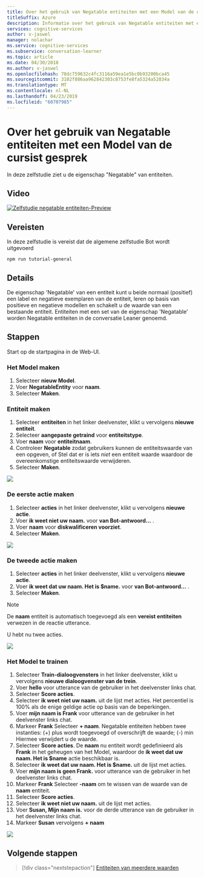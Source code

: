 ```yaml
---
title: Over het gebruik van Negatable entiteiten met een Model van de cursist conversatie - Microsoft Cognitive Services | Microsoft Docs
titleSuffix: Azure
description: Informatie over het gebruik van Negatable entiteiten met een Model van de cursist conversatie.
services: cognitive-services
author: v-jaswel
manager: nolachar
ms.service: cognitive-services
ms.subservice: conversation-learner
ms.topic: article
ms.date: 04/30/2018
ms.author: v-jaswel
ms.openlocfilehash: 78dc759632c4fc3116a59ea1e5bc0b93200bca45
ms.sourcegitcommit: 3102f886aa962842303c8753fe8fa5324a52834a
ms.translationtype: MT
ms.contentlocale: nl-NL
ms.lasthandoff: 04/23/2019
ms.locfileid: "60707985"
---
```

# <a name="how-to-use-negatable-entities-with-a-conversation-learner-model"></a>Over het gebruik van Negatable entiteiten met een Model van de cursist gesprek

In deze zelfstudie ziet u de eigenschap "Negatable" van entiteiten.

## <a name="video"></a>Video

[![Zelfstudie negatable entiteiten-Preview](https://aka.ms/cl_Tutorial_v3_NegatableEntities_Preview)](https://aka.ms/cl_Tutorial_v3_NegatableEntities)

## <a name="requirements"></a>Vereisten
In deze zelfstudie is vereist dat de algemene zelfstudie Bot wordt uitgevoerd

    npm run tutorial-general

## <a name="details"></a>Details
De eigenschap 'Negatable' van een entiteit kunt u beide normaal (positief) een label en negatieve exemplaren van de entiteit, leren op basis van positieve en negatieve modellen en schakelt u de waarde van een bestaande entiteit. Entiteiten met een set van de eigenschap 'Negatable' worden Negatable entiteiten in de conversatie Leaner genoemd.

## <a name="steps"></a>Stappen

Start op de startpagina in de Web-UI.

### <a name="create-the-model"></a>Het Model maken

1. Selecteer **nieuw Model**.
2. Voer **NegatableEntity** voor **naam**.
3. Selecteer **Maken**.

### <a name="entity-creation"></a>Entiteit maken

1. Selecteer **entiteiten** in het linker deelvenster, klikt u vervolgens **nieuwe entiteit**.
2. Selecteer **aangepaste getraind** voor **entiteitstype**.
3. Voer **naam** voor **entiteitnaam**.
4. Controleer **Negatable** zodat gebruikers kunnen de entiteitswaarde van een opgeven, of Stel dat er is iets *niet* een entiteit waarde waardoor de overeenkomstige entiteitswaarde verwijderen.
5. Selecteer **Maken**.

![](../media/T06_entity_create.png)

### <a name="create-the-first-action"></a>De eerste actie maken

1. Selecteer **acties** in het linker deelvenster, klikt u vervolgens **nieuwe actie**.
2. Voer **ik weet niet uw naam.** voor **van Bot-antwoord...** .
3. Voer **naam** voor **diskwalificeren voorziet**.
4. Selecteer **Maken**.

![](../media/T06_action_create_1.png)

### <a name="create-the-second-action"></a>De tweede actie maken

1. Selecteer **acties** in het linker deelvenster, klikt u vervolgens **nieuwe actie**.
2. Voer **ik weet dat uw naam. Het is $name.** voor **van Bot-antwoord...** .
3. Selecteer **Maken**.

> [!NOTE]
> De **naam** entiteit is automatisch toegevoegd als een **vereist entiteiten** verwezen in de reactie utterance.

U hebt nu twee acties.

![](../media/T06_action_create_2.png)

### <a name="train-the-model"></a>Het Model te trainen

1. Selecteer **Train-dialoogvensters** in het linker deelvenster, klikt u vervolgens **nieuwe dialoogvenster van de trein**.
2. Voer **hello** voor utterance van de gebruiker in het deelvenster links chat.
3. Selecteer **Score acties**.
4. Selecteer **ik weet niet uw naam.** uit de lijst met acties. Het percentiel is 100% als de enige geldige actie op basis van de beperkingen.
5. Voer **mijn naam is Frank** voor utterance van de gebruiker in het deelvenster links chat.
6. Markeer **Frank** Selecteer **+ naam**. Negatable entiteiten hebben twee instanties: (+) plus wordt toegevoegd of overschrijft de waarde; (-) min Hiermee verwijdert u de waarde.
7. Selecteer **Score acties**. De **naam** nu entiteit wordt gedefinieerd als **Frank** in het geheugen van het Model, waardoor de **ik weet dat uw naam. Het is $name** actie beschikbaar is.
8. Selecteer **ik weet dat uw naam. Het is $name.** uit de lijst met acties.
9. Voer **mijn naam is geen Frank.** voor utterance van de gebruiker in het deelvenster links chat.
10. Markeer **Frank** Selecteer **-naam** om te wissen van de waarde van de **naam** entiteit.
11. Selecteer **Score acties**.
12. Selecteer **ik weet niet uw naam.** uit de lijst met acties.
13. Voer **Susan, Mijn naam is.** voor de derde utterance van de gebruiker in het deelvenster links chat.
14. Markeer **Susan** vervolgens **+ naam** 

![](../media/T06_training.png)

## <a name="next-steps"></a>Volgende stappen

> [!div class="nextstepaction"]
> [Entiteiten van meerdere waarden](./07-multi-value-entities.md)

